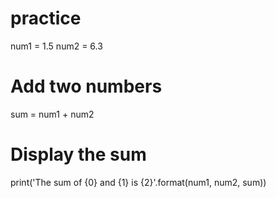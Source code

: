 # practice 
num1 = 1.5
num2 = 6.3

# Add two numbers
sum = num1 + num2

# Display the sum
print('The sum of {0} and {1} is {2}'.format(num1, num2, sum))
